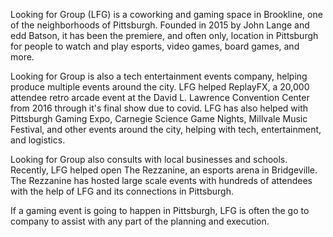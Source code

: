 Looking for Group (LFG) is a coworking and gaming space in Brookline, one of the neighborhoods of Pittsburgh. Founded in 2015 by John Lange and edd Batson, it has been the premiere, and often only, location in Pittsburgh for people to watch and play esports, video games, board games, and more. 

Looking for Group is also a tech entertainment events company, helping produce multiple events around the city. LFG helped ReplayFX, a 20,000 attendee retro arcade event at the David L. Lawrence Convention Center from 2016 through it's final show due to covid. LFG has also helped with Pittsburgh Gaming Expo, Carnegie Science Game Nights, Millvale Music Festival, and other events around the city, helping with tech, entertainment, and logistics.

Looking for Group also consults with local businesses and schools. Recently, LFG helped open The Rezzanine, an esports arena in Bridgeville. The Rezzanine has hosted large scale events with hundreds of attendees with the help of LFG and its connections in Pittsburgh.

If a gaming event is going to happen in Pittsburgh, LFG is often the go to company to assist with any part of the planning and execution.